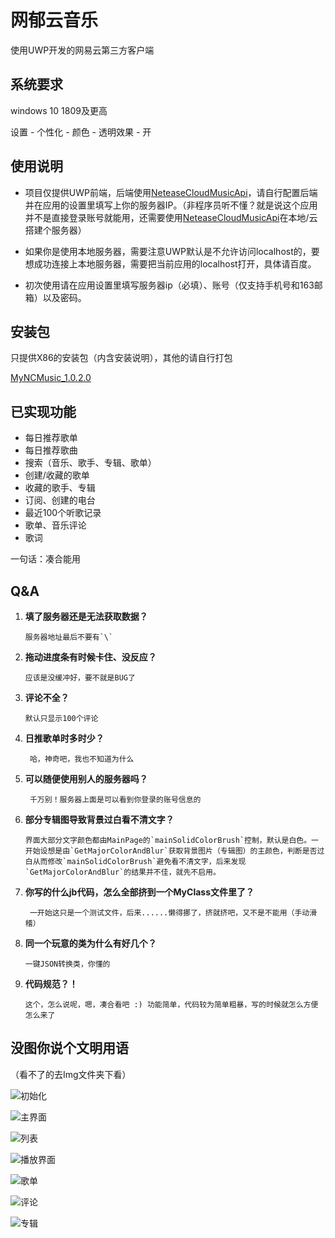 # 网郁云音乐

使用UWP开发的网易云第三方客户端

## 系统要求
windows 10 1809及更高
  
设置 - 个性化 - 颜色 - 透明效果 - 开

## 使用说明
- 项目仅提供UWP前端，后端使用[NeteaseCloudMusicApi](https://github.com/Binaryify/NeteaseCloudMusicApi)，请自行配置后端并在应用的设置里填写上你的服务器IP。（非程序员听不懂？就是说这个应用并不是直接登录账号就能用，还需要使用[NeteaseCloudMusicApi](https://github.com/Binaryify/NeteaseCloudMusicApi)在本地/云搭建个服务器）

- 如果你是使用本地服务器，需要注意UWP默认是不允许访问localhost的，要想成功连接上本地服务器，需要把当前应用的localhost打开，具体请百度。

- 初次使用请在应用设置里填写服务器ip（必填）、账号（仅支持手机号和163邮箱）以及密码。


## 安装包

只提供X86的安装包（内含安装说明），其他的请自行打包

[MyNCMusic_1.0.2.0](https://github.com/qedsd/MyNCMusic/releases/download/1.0.2.0/MyNCMusic_1.0.2.0_Test.zip)

## 已实现功能

- 每日推荐歌单
- 每日推荐歌曲
- 搜索（音乐、歌手、专辑、歌单）
- 创建/收藏的歌单
- 收藏的歌手、专辑
- 订阅、创建的电台
- 最近100个听歌记录
- 歌单、音乐评论
- 歌词

一句话：凑合能用

## Q&A

1. **填了服务器还是无法获取数据？**

       服务器地址最后不要有`\`
1. **拖动进度条有时候卡住、没反应？**

       应该是没缓冲好，要不就是BUG了
1. **评论不全？**

       默认只显示100个评论
1. **日推歌单时多时少？**

        哈，神奇吧，我也不知道为什么
1. **可以随便使用别人的服务器吗？**

        千万别！服务器上面是可以看到你登录的账号信息的
        
1. **部分专辑图导致背景过白看不清文字？**

       界面大部分文字颜色都由MainPage的`mainSolidColorBrush`控制，默认是白色。一开始设想是由`GetMajorColorAndBlur`获取背景图片（专辑图）的主颜色，判断是否过白从而修改`mainSolidColorBrush`避免看不清文字，后来发现`GetMajorColorAndBlur`的结果并不佳，就先不启用。
1. **你写的什么jb代码，怎么全部挤到一个MyClass文件里了？**

        一开始这只是一个测试文件，后来......懒得挪了，挤就挤吧，又不是不能用（手动滑稽）
1. **同一个玩意的类为什么有好几个？**

       一键JSON转换类，你懂的
1. **代码规范？！**

       这个，怎么说呢，嗯，凑合看吧 :) 功能简单，代码较为简单粗暴，写的时候就怎么方便怎么来了


## 没图你说个文明用语
（看不了的去Img文件夹下看）

![初始化](https://github.com/qedsd/MyNCMusic/blob/master/Img/initial.png)

![主界面](https://github.com/qedsd/MyNCMusic/blob/master/Img/home.png)

![列表](https://github.com/qedsd/MyNCMusic/blob/master/Img/list.png)

![播放界面](https://github.com/qedsd/MyNCMusic/blob/master/Img/playing.png)

![歌单](https://github.com/qedsd/MyNCMusic/blob/master/Img/playlist.png)

![评论](https://github.com/qedsd/MyNCMusic/blob/master/Img/comment.png)

![专辑](https://github.com/qedsd/MyNCMusic/blob/master/Img/album.png)
